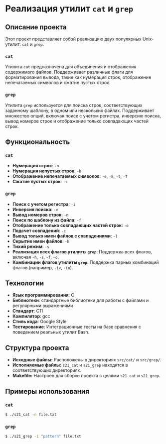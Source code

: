 # Реализация утилит `cat` и `grep`

## Описание проекта

Этот проект представляет собой реализацию двух популярных Unix-утилит: `cat` и `grep`.

### `cat`

Утилита `cat` предназначена для объединения и отображения содержимого файлов. Поддерживает различные флаги для форматирования вывода, такие как нумерация строк, отображение непечатаемых символов и сжатие пустых строк.

### `grep`

Утилита `grep` используется для поиска строк, соответствующих заданному шаблону, в одном или нескольких файлах. Поддерживает множество опций, включая поиск с учетом регистра, инверсию поиска, вывод номеров строк и отображение только совпадающих частей строк.

## Функциональность

### `cat`

- **Нумерация строк**: `-n`
- **Нумерация непустых строк**: `-b`
- **Отображение непечатаемых символов**: `-e`, `-E`, `-t`, `-T`
- **Сжатие пустых строк**: `-s`

### `grep`

- **Поиск с учетом регистра**: `-i`
- **Инверсия поиска**: `-v`
- **Вывод номеров строк**: `-n`
- **Поиск по шаблону из файла**: `-f`
- **Отображение только совпадающих частей строк**: `-o`
- **Подсчет совпадений**: `-c`
- **Вывод только имен файлов с совпадениями**: `-l`
- **Скрытие имен файлов**: `-h`
- **Тихий режим**: `-s`
- **Реализация всех флагов утилиты `grep`**: Поддержка всех флагов, включая `-h`, `-s`, `-f`, `-o`.
- **Комбинации флагов утилиты `grep`**: Поддержка парных комбинаций флагов (например, `-iv`, `-in`).

## Технологии

- **Язык программирования**: C
- **Библиотеки**: стандартные библиотеки для работы с файлами и регулярными выражениями
- **Стандарт**: C11
- **Компилятор**: gcc
- **Стиль кода**: Google Style
- **Тестирование**: Интеграционные тесты на базе сравнения с поведением реальных утилит Bash.

## Структура проекта
- **Исходные файлы:** Расположены в директориях `src/cat/` и `src/grep/`.
- **Исполняемые файлы:** `s21_cat` и `s21_grep` находятся в соответствующих директориях.
- **Makefile:** Настроен для сборки проекта с целями `s21_cat` и `s21_grep`.

## Примеры использования

### `cat`

```sh
$ ./s21_cat -n file.txt
```

### `grep`

```sh
$ ./s21_grep -i "pattern" file.txt
```
